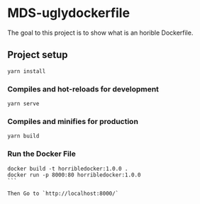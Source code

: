# MDS-uglydockerfile

The goal to this project is to show what is an horible Dockerfile. 



## Project setup
```
yarn install
```

### Compiles and hot-reloads for development
```
yarn serve
```

### Compiles and minifies for production
```
yarn build
```

### Run the Docker File 

````
docker build -t horribledocker:1.0.0 .
docker run -p 8000:80 horribledocker:1.0.0
```

Then Go to `http://localhost:8000/` 
